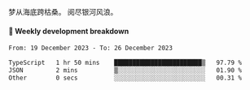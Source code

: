 梦从海底跨枯桑。
阅尽银河风浪。


#### 📝 Weekly development breakdown

<!--START_SECTION:waka-->

```txt
From: 19 December 2023 - To: 26 December 2023

TypeScript   1 hr 50 mins    ████████████████████████▒   97.79 %
JSON         2 mins          ▒░░░░░░░░░░░░░░░░░░░░░░░░   01.90 %
Other        0 secs          ░░░░░░░░░░░░░░░░░░░░░░░░░   00.31 %
```

<!--END_SECTION:waka-->




